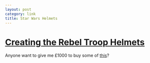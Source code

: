 ```yaml
---
layout:	post
category: link
title: Star Wars Helmets
---
```


#	[Creating the Rebel Troop Helmets][quietube]

Anyone want to give me £1000 to buy some of [this][sdsprops]?

[quietube]: http://www.youtube.com/watch?v=Qk_048JvrXc&feature=player_embedded
	"Creating the Rebel Troop Helmets"
[sdsprops]: http://www.sdsprops.com/
	"Shepperton Design Studios"